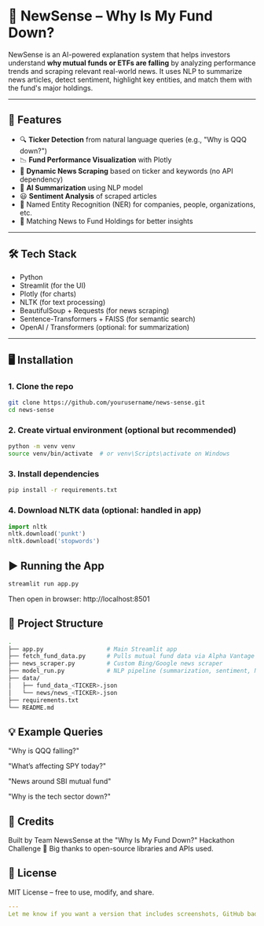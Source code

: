 # 🧠 NewSense – Why Is My Fund Down?

NewSense is an AI-powered explanation system that helps investors understand **why mutual funds or ETFs are falling** by analyzing performance trends and scraping relevant real-world news. It uses NLP to summarize news articles, detect sentiment, highlight key entities, and match them with the fund's major holdings.

---

## 🚀 Features

- 🔍 **Ticker Detection** from natural language queries (e.g., "Why is QQQ down?")
- 📉 **Fund Performance Visualization** with Plotly
- 📰 **Dynamic News Scraping** based on ticker and keywords (no API dependency)
- 🧠 **AI Summarization** using NLP model
- 😃 **Sentiment Analysis** of scraped articles
- 🔎 Named Entity Recognition (NER) for companies, people, organizations, etc.
- 🎯 Matching News to Fund Holdings for better insights

---

## 🛠️ Tech Stack

- Python
- Streamlit (for the UI)
- Plotly (for charts)
- NLTK (for text processing)
- BeautifulSoup + Requests (for news scraping)
- Sentence-Transformers + FAISS (for semantic search)
- OpenAI / Transformers (optional: for summarization)

---

## 🖥️ Installation

### 1. Clone the repo

```bash
git clone https://github.com/yourusername/news-sense.git
cd news-sense
```

### 2. Create virtual environment (optional but recommended)

```bash
python -m venv venv
source venv/bin/activate  # or venv\Scripts\activate on Windows
```

### 3. Install dependencies

```bash
pip install -r requirements.txt
```

### 4. Download NLTK data (optional: handled in app)

```python
import nltk
nltk.download('punkt')
nltk.download('stopwords')
```

## ▶️ Running the App

```bash
streamlit run app.py
```
Then open in browser: http://localhost:8501

## 📁 Project Structure

```bash
.
├── app.py                  # Main Streamlit app
├── fetch_fund_data.py      # Pulls mutual fund data via Alpha Vantage API
├── news_scraper.py         # Custom Bing/Google news scraper
├── model_run.py            # NLP pipeline (summarization, sentiment, NER)
├── data/
│   ├── fund_data_<TICKER>.json
│   └── news/news_<TICKER>.json
├── requirements.txt
└── README.md
```

## 💡 Example Queries

"Why is QQQ falling?"

"What’s affecting SPY today?"

"News around SBI mutual fund"

"Why is the tech sector down?"

## 🙌 Credits

Built by Team NewsSense at the "Why Is My Fund Down?" Hackathon Challenge 🧠
Big thanks to open-source libraries and APIs used.

## 📄 License

MIT License – free to use, modify, and share.

```yaml
---
Let me know if you want a version that includes screenshots, GitHub badges, or OpenAI API setup instructions.
```
